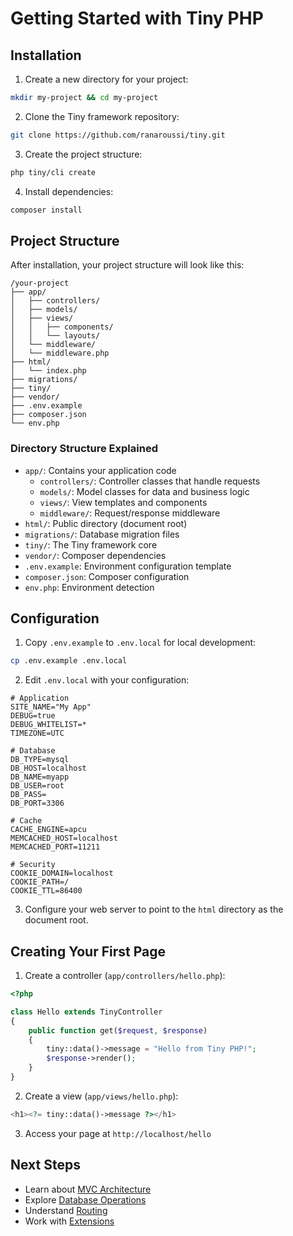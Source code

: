 # Getting Started with Tiny PHP

## Installation

1. Create a new directory for your project:

```bash
mkdir my-project && cd my-project
```

2. Clone the Tiny framework repository:

```bash
git clone https://github.com/ranaroussi/tiny.git
```

3. Create the project structure:

```bash
php tiny/cli create
```

4. Install dependencies:

```bash
composer install
```

## Project Structure

After installation, your project structure will look like this:

```
/your-project
├── app/
│   ├── controllers/
│   ├── models/
│   ├── views/
│   │   ├── components/
│   │   └── layouts/
│   └── middleware/
│   └── middleware.php
├── html/
│   └── index.php
├── migrations/
├── tiny/
├── vendor/
├── .env.example
├── composer.json
└── env.php
```

### Directory Structure Explained

- `app/`: Contains your application code
  - `controllers/`: Controller classes that handle requests
  - `models/`: Model classes for data and business logic
  - `views/`: View templates and components
  - `middleware/`: Request/response middleware
- `html/`: Public directory (document root)
- `migrations/`: Database migration files
- `tiny/`: The Tiny framework core
- `vendor/`: Composer dependencies
- `.env.example`: Environment configuration template
- `composer.json`: Composer configuration
- `env.php`: Environment detection

## Configuration

1. Copy `.env.example` to `.env.local` for local development:

```bash
cp .env.example .env.local
```

2. Edit `.env.local` with your configuration:

```env
# Application
SITE_NAME="My App"
DEBUG=true
DEBUG_WHITELIST=*
TIMEZONE=UTC

# Database
DB_TYPE=mysql
DB_HOST=localhost
DB_NAME=myapp
DB_USER=root
DB_PASS=
DB_PORT=3306

# Cache
CACHE_ENGINE=apcu
MEMCACHED_HOST=localhost
MEMCACHED_PORT=11211

# Security
COOKIE_DOMAIN=localhost
COOKIE_PATH=/
COOKIE_TTL=86400
```

3. Configure your web server to point to the `html` directory as the document root.

## Creating Your First Page

1. Create a controller (`app/controllers/hello.php`):

```php
<?php

class Hello extends TinyController
{
    public function get($request, $response)
    {
        tiny::data()->message = "Hello from Tiny PHP!";
        $response->render();
    }
}
```

2. Create a view (`app/views/hello.php`):

```php
<h1><?= tiny::data()->message ?></h1>
```

3. Access your page at `http://localhost/hello`

## Next Steps

- Learn about [MVC Architecture](../core-concepts/mvc.md)
- Explore [Database Operations](../core-concepts/database.md)
- Understand [Routing](../core-concepts/routing.md)
- Work with [Extensions](../extensions/readme.md)
